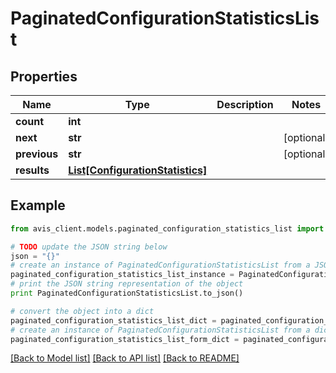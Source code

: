 # PaginatedConfigurationStatisticsList


## Properties

Name | Type | Description | Notes
------------ | ------------- | ------------- | -------------
**count** | **int** |  |
**next** | **str** |  | [optional]
**previous** | **str** |  | [optional]
**results** | [**List[ConfigurationStatistics]**](ConfigurationStatistics.md) |  |

## Example

```python
from avis_client.models.paginated_configuration_statistics_list import PaginatedConfigurationStatisticsList

# TODO update the JSON string below
json = "{}"
# create an instance of PaginatedConfigurationStatisticsList from a JSON string
paginated_configuration_statistics_list_instance = PaginatedConfigurationStatisticsList.from_json(json)
# print the JSON string representation of the object
print PaginatedConfigurationStatisticsList.to_json()

# convert the object into a dict
paginated_configuration_statistics_list_dict = paginated_configuration_statistics_list_instance.to_dict()
# create an instance of PaginatedConfigurationStatisticsList from a dict
paginated_configuration_statistics_list_form_dict = paginated_configuration_statistics_list.from_dict(paginated_configuration_statistics_list_dict)
```
[[Back to Model list]](../README.md#documentation-for-models) [[Back to API list]](../README.md#documentation-for-api-endpoints) [[Back to README]](../README.md)
